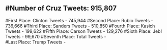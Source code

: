 #Number of Cruz Tweets: 915,807
---
#First Place: Clinton Tweets - 745,944
#Second Place: Rubio Tweets - 736,666
#Third Place: Sanders Tweets - 510,850
#Fourth Place: Kasich Tweets - 199,622
#Fifth Place: Carson Tweets - 129,276
#Sixth Place: Jeb! Tweets - 99,670
#Seventh Place: Total Tweets -  
#Last Place: Trump Tweets - 
